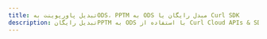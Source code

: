 ---title: تبدیل پاورپوینت بهODS، PPTM به ODS مبدل رایگان یا Curl SDKdescription: تبدیل رایگانPPTM به ODS با استفاده از Curl Cloud APIs & SDK. همچنین اسناد Microsoft PowerPoint را در Cloud ایجاد، ویرایش و رندر کنید.---